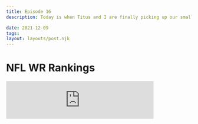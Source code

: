 ```yaml
---
title: Episode 16
description: Today is when Titus and I are finally picking up our small hiatus. We disagreed on many different team's wide receiver core making for some entertaining arguments. Enjoy!

date: 2021-12-09
tags: 
layout: layouts/post.njk
---
```

# NFL WR Rankings
<iframe src="https://anchor.fm/jacksons-micd-up/embed/episodes/NFL-WR-Rankings-e1bfgv9" height="102px" width="400px" frameborder="0" scrolling="no"></iframe>